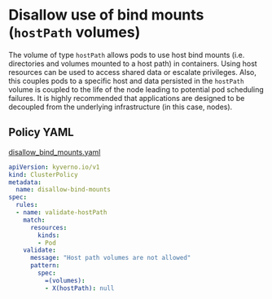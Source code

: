 # Disallow use of bind mounts (`hostPath` volumes)

The volume of type `hostPath` allows pods to use host bind mounts (i.e. directories and volumes mounted to a host path) in containers. Using host resources can be used to access shared data or escalate privileges. Also, this couples pods to a specific host and data persisted in the `hostPath` volume is coupled to the life of the node leading to potential pod scheduling failures. It is highly recommended that applications are designed to be decoupled from the underlying infrastructure (in this case, nodes).

## Policy YAML 

[disallow_bind_mounts.yaml](best_practices/disallow_bind_mounts.yaml) 

````yaml
apiVersion: kyverno.io/v1
kind: ClusterPolicy
metadata: 
  name: disallow-bind-mounts
spec: 
  rules: 
  - name: validate-hostPath
    match: 
      resources: 
        kinds: 
        - Pod
    validate: 
      message: "Host path volumes are not allowed"
      pattern: 
        spec: 
          =(volumes): 
          - X(hostPath): null
````
